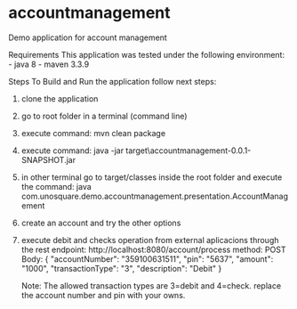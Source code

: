 # accountmanagement
Demo application for account management

Requirements
  This application was tested under the following environment:
    - java 8
    - maven 3.3.9
  
Steps To Build and Run the application follow next steps:
  1. clone the application
  2. go to root folder in a terminal (command line)
  3. execute command: mvn clean package
  4. execute command: java -jar target\accountmanagement-0.0.1-SNAPSHOT.jar
  5. in other terminal go to target/classes inside the root folder and execute the command: java com.unosquare.demo.accountmanagement.presentation.AccountManagement
  6. create an account and try the other options
  7. execute debit and checks operation from external aplicacions through the rest endpoint:
    http://localhost:8080/account/process
    method: POST
    Body: {
            "accountNumber": "359100631511",
            "pin": "5637",
            "amount": "1000",
            "transactionType": "3",
            "description": "Debit"
          }
          
     Note: The allowed transaction types are 3=debit and 4=check. replace the account number and pin with your owns.  
